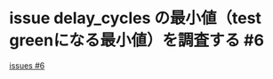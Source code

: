 # issue delay_cycles の最小値（test greenになる最小値）を調査する #6
[issues #6](https://github.com/cat2151/ym2151-zig-cc/issues/6)


